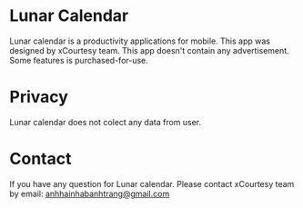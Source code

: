 # Lunar Calendar

Lunar calendar is a productivity applications for mobile. This app was designed by xCourtesy team. This app doesn't contain any advertisement. Some features is purchased-for-use.

# Privacy

Lunar calendar does not colect any data from user.

# Contact
If you have any question for Lunar calendar. Please contact xCourtesy team by email: anhhainhabanhtrang@gmail.com
